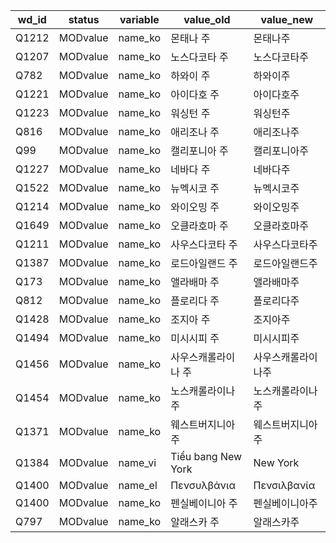 wd_id  |  status    |  variable  |  value_old           |  value_new
-------|------------|------------|----------------------|-------------
Q1212  |  MODvalue  |  name_ko   |  몬태나 주               |  몬태나주
Q1207  |  MODvalue  |  name_ko   |  노스다코타 주             |  노스다코타주
Q782   |  MODvalue  |  name_ko   |  하와이 주               |  하와이주
Q1221  |  MODvalue  |  name_ko   |  아이다호 주              |  아이다호주
Q1223  |  MODvalue  |  name_ko   |  워싱턴 주               |  워싱턴주
Q816   |  MODvalue  |  name_ko   |  애리조나 주              |  애리조나주
Q99    |  MODvalue  |  name_ko   |  캘리포니아 주             |  캘리포니아주
Q1227  |  MODvalue  |  name_ko   |  네바다 주               |  네바다주
Q1522  |  MODvalue  |  name_ko   |  뉴멕시코 주              |  뉴멕시코주
Q1214  |  MODvalue  |  name_ko   |  와이오밍 주              |  와이오밍주
Q1649  |  MODvalue  |  name_ko   |  오클라호마 주             |  오클라호마주
Q1211  |  MODvalue  |  name_ko   |  사우스다코타 주            |  사우스다코타주
Q1387  |  MODvalue  |  name_ko   |  로드아일랜드 주            |  로드아일랜드주
Q173   |  MODvalue  |  name_ko   |  앨라배마 주              |  앨라배마주
Q812   |  MODvalue  |  name_ko   |  플로리다 주              |  플로리다주
Q1428  |  MODvalue  |  name_ko   |  조지아 주               |  조지아주
Q1494  |  MODvalue  |  name_ko   |  미시시피 주              |  미시시피주
Q1456  |  MODvalue  |  name_ko   |  사우스캐롤라이나 주          |  사우스캐롤라이나주
Q1454  |  MODvalue  |  name_ko   |  노스캐롤라이나 주           |  노스캐롤라이나주
Q1371  |  MODvalue  |  name_ko   |  웨스트버지니아 주           |  웨스트버지니아주
Q1384  |  MODvalue  |  name_vi   |  Tiểu bang New York  |  New York
Q1400  |  MODvalue  |  name_el   |  Πενσυλβάνια         |  Πενσιλβανία
Q1400  |  MODvalue  |  name_ko   |  펜실베이니아 주            |  펜실베이니아주
Q797   |  MODvalue  |  name_ko   |  알래스카 주              |  알래스카주
